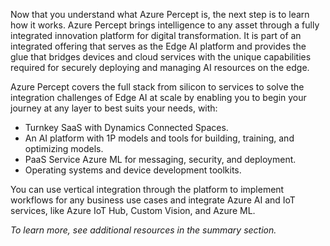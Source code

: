 Now that you understand what Azure Percept is, the next step is to learn how it works. Azure Percept brings intelligence to any asset through a fully integrated innovation platform for digital transformation. It is part of an integrated offering that serves as the Edge AI platform and provides the glue that bridges devices and cloud services with the unique capabilities required for securely deploying and managing AI resources on the edge.

Azure Percept covers the full stack from silicon to services to solve the integration challenges of Edge AI at scale by enabling you to begin your journey at any layer to best suits your needs, with:

- Turnkey SaaS with Dynamics Connected Spaces.
- An AI platform with 1P models and tools for building, training, and optimizing models.
- PaaS Service Azure ML for messaging, security, and deployment.
- Operating systems and device development toolkits.

You can use vertical integration through the platform to implement workflows for any business use cases and integrate Azure AI and IoT services, like Azure IoT Hub, Custom Vision, and Azure ML.

*To learn more, see additional resources in the summary section.*
